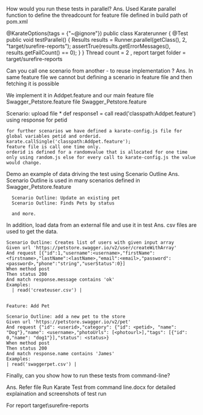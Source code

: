 How would you run these tests in parallel?
 Ans. Used Karate parallel function to define the threadcount for feature file defined in build path of pom.xml

  @KarateOptions(tags = {"~@ignore"})
 public class Karaterunner {
    @Test
    public void testParallel() {
        Results results = Runner.parallel(getClass(), 2, "target/surefire-reports");
        assertTrue(results.getErrorMessages(), results.getFailCount() == 0);
    }
 }
 Thread count = 2 , report target folder = target/surefire-reports 

 Can you call one scenario from another - to reuse implementation ?
 Ans. In same feature file we cannot but defining a scenario in feature file and then fetching it is possible
  
  We implement it in Addpet.feature and  our main feature file Swagger_Petstore.feature file 
Swagger_Petstore.feature

  Scenario: upload file
    * def response1 = call read('classpath:Addpet.feature')
    using response for petid

    for further scenarios we have defined a karate-config.js file for global variables petid and orderid.
    karate.callSingle('classpath:Addpet.feature');
    feature file is call one time only.
    orderid is defined for a randomvalue that is allocated for one time only using random.js else for every call to karate-config.js the value would change.

Demo an example of data driving the test using Scenario Outline
 Ans. Scenario Outline is used in many scenarios defined in Swagger_Petstore.feature
      
      Scenario Outline: Update an existing pet
      Scenario Outline: Finds Pets by status

      and more.
In addition, load data from an external file and use it in test
 Ans. csv files are used to get the data.
      
    Scenario Outline: Creates list of users with given input array
    Given url 'https://petstore.swagger.io/v2/user/createWithArray'
    And request [{"id":1,"username":<username>,"firstName":<firstname>,"lastName":<lastName>,"email":<email>,"password":<password>,"phone":"string","userStatus":0}]
    When method post
    Then status 200
    And match response.message contains 'ok'
    Examples:
      | read('createuser.csv') |


    Feature: Add Pet
    
    Scenario Outline: add a new pet to the store
    Given url 'https://petstore.swagger.io/v2/pet'
    And request {"id": <userid>,"category": {"id": <petid>, "name": "Dog"},"name": <username>,"photoUrls": [<photourl>],"tags": [{"id": 0,"name": "dog1"}],"status": <status>}
    When method post
    Then status 200
    And match response.name contains 'James'
    Examples:
    | read('swaggerpet.csv') |

Finally, can you show how to run these tests from command-line?

 Ans. Refer file Run Karate Test from command line.docx for detailed explaination and screenshots of test run


For report target\surefire-reports
